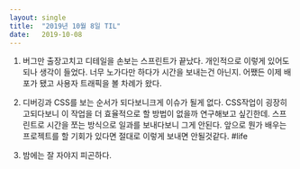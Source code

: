 ```yaml
---
layout:	single
title:	"2019년 10월 8일 TIL"
date:	2019-10-08
---
```


  1. 버그만 출장고치고 디테일을 손보는 스프린트가 끝났다. 개인적으로 이렇게 있어도 되나 생각이 들었다. 너무 노가다만 하다가 시간을 보내는건 아닌지. 어쨌든 이제 배포가 됐고 사용자 트래픽을 볼 차례가 왔다.
2. 디버깅과 CSS를 보는 순서가 되다보니크게 이슈가 될게 없다. CSS작업이 굉장히 고되다보니 이 작업을 더 효율적으로 할 방법이 없을까 연구해보고 싶긴한데. 스프린트로 시간을 쪼는 방식으로 일과를 보내다보니 그게 안된다. 앞으로 뭔가 배우는 프로젝트를 할 기회가 있다면 절대로 이렇게 보내면 안될것같다.
#life

1. 밤에는 잘 자야지 피곤하다.
  
